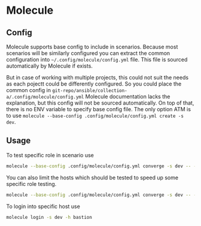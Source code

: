 # Molecule

## Config

Molecule supports base config to include in scenarios.
Because most scenarios will be similarly configured you can extract the common configuration into
`~/.config/molecule/config.yml` file. This file is sourced automatically by Molecule if exists.

But in case of working with multiple projects, this could not suit the needs as each pojectt could be
differently configured.
So you could place the common config in `git-repo/ansible/collection-a/.config/molecule/config.yml`
Molecule documentation lacks the explanation, but this config will not be sourced automatically.
On top of that, there is no ENV variable to specify base config file.
The only option ATM is to use `molecule --base-config .config/molecule/config.yml create -s dev`.

## Usage

To test specific role in scenario use
```bash
molecule --base-config .config/molecule/config.yml converge -s dev -- --tags nvim
```

You can also limit the hosts which should be tested to speed up some specific role testing.
```bash
molecule --base-config .config/molecule/config.yml converge -s dev -- --limit bastions --tags haproxy
```

To login into specific host use
```bash
molecule login -s dev -h bastion
```
